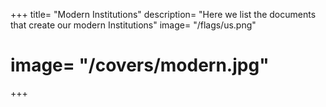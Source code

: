 +++
title=  "Modern Institutions"
description=  "Here we list the documents that create our modern Institutions"
image=  "/flags/us.png"
# image=  "/covers/modern.jpg"
+++
